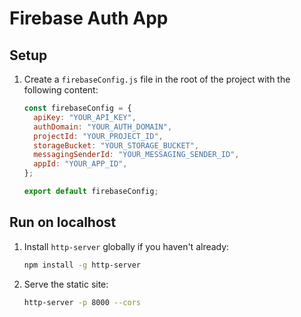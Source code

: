 # Firebase Auth App

## Setup

1. Create a `firebaseConfig.js` file in the root of the project with the following content:

    ```javascript
    const firebaseConfig = {
      apiKey: "YOUR_API_KEY",
      authDomain: "YOUR_AUTH_DOMAIN",
      projectId: "YOUR_PROJECT_ID",
      storageBucket: "YOUR_STORAGE_BUCKET",
      messagingSenderId: "YOUR_MESSAGING_SENDER_ID",
      appId: "YOUR_APP_ID",
    };

    export default firebaseConfig;
    ```


## Run on localhost

1. Install `http-server` globally if you haven't already:
    ```sh
    npm install -g http-server
    ```

1. Serve the static site:
    ```sh
    http-server -p 8000 --cors
    ```
